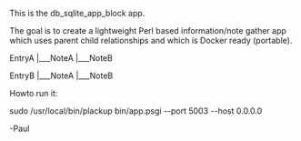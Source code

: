  This is the db_sqlite_app_block app.

 The goal is to create a lightweight Perl based information/note gather app which uses parent child relationships and which is Docker ready (portable).

 EntryA
  |___NoteA
  |___NoteB
 
 EntryB
  |___NoteA
  |___NoteB

 Howto run it:
 
 sudo /usr/local/bin/plackup bin/app.psgi --port 5003 --host 0.0.0.0



   -Paul
